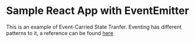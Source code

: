 # Sample React App with EventEmitter

This is an example of Event-Carried State Tranfer. Eventing has different patterns to it, a reference can be found [here](https://martinfowler.com/articles/201701-event-driven.html)